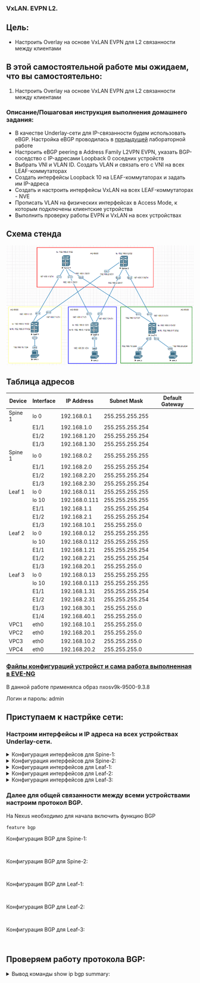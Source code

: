 ### VxLAN. EVPN L2.

## Цель:

- Настроить Overlay на основе VxLAN EVPN для L2 связанности между клиентами


## В этой самостоятельной работе мы ожидаем, что вы самостоятельно:
  
1. Настроить Overlay на основе VxLAN EVPN для L2 связанности между клиентами


### Описание/Пошаговая инструкция выполнения домашнего задания:

- В качестве Underlay-сети для IP-связанности будем использовать eBGP. Настройка eBGP проводилась в [предыдущей](https://github.com/niknav83/Data_center_network_design/tree/main/labs/lab04) лабораторной работе
- Настроить eBGP peering в Address Family L2VPN EVPN, указать BGP-соседство с IP-адресами Loopback 0 соседних устройств
- Выбрать VNI и VLAN ID. Создать VLAN и связать его с VNI на всех LEAF-коммутаторах
- Создать интерфейсы Loopback 10 на LEAF-коммутаторах и задать им IP-адреса
- Создать и настроить интерфейсы VxLAN на всех LEAF-коммутаторах - NVE
- Прописать VLAN на физических интерфейсах в Access Mode, к которым подключены клиентские устройства
- Выполнить проверку работы EVPN и VxLAN на всех устройствах

## Схема стенда 
![img_1.png](img_1.PNG)

## Таблица адресов

| Device  | Interface | IP Address   | Subnet Mask     | Default Gateway |
|---------|-----------|--------------|-----------------|-----------------|
| Spine 1 | lo 0      | 192.168.0.1  | 255.255.255.255 |                 |
|         | E1/1      | 192.168.1.0  | 255.255.255.254 |                 |
|         | E1/2      | 192.168.1.20 | 255.255.255.254 |                 |
|         | E1/3      | 192.168.1.30 | 255.255.255.254 |                 |
| Spine 1 | lo 0      | 192.168.0.2  | 255.255.255.255 |                 |
|         | E1/1      | 192.168.2.0  | 255.255.255.254 |                 |
|         | E1/2      | 192.168.2.20 | 255.255.255.254 |                 |
|         | E1/3      | 192.168.2.30 | 255.255.255.254 |                 |
| Leaf 1  | lo 0      | 192.168.0.11 | 255.255.255.255 |                 |
|         | lo 10     | 192.168.0.111| 255.255.255.255 |                 |
|         | E1/1      | 192.168.1.1  | 255.255.255.254 |                 |
|         | E1/2      | 192.168.2.1  | 255.255.255.254 |                 |
|         | E1/3      | 192.168.10.1 | 255.255.255.0   |                 |
| Leaf 2  | lo 0      | 192.168.0.12 | 255.255.255.255 |                 |
|         | lo 10     | 192.168.0.112| 255.255.255.255 |                 |
|         | E1/1      | 192.168.1.21 | 255.255.255.254 |                 |
|         | E1/2      | 192.168.2.21 | 255.255.255.254 |                 |
|         | E1/3      | 192.168.20.1 | 255.255.255.0   |                 |
| Leaf 3  | lo 0      | 192.168.0.13 | 255.255.255.255 |                 |
|         | lo 10     | 192.168.0.113| 255.255.255.255 |                 |
|         | E1/1      | 192.168.1.31 | 255.255.255.254 |                 |
|         | E1/2      | 192.168.2.31 | 255.255.255.254 |                 |
|         | E1/3      | 192.168.30.1 | 255.255.255.0   |                 |
|         | E1/4      | 192.168.40.1 | 255.255.255.0   |                 |
| VPC1    | eth0      | 192.168.10.1 | 255.255.255.0   |                 |
| VPC2    | eth0      | 192.168.20.1 | 255.255.255.0   |                 |
| VPC3    | eth0      | 192.168.10.2 | 255.255.255.0   |                 |
| VPC4    | eth0      | 192.168.20.2 | 255.255.255.0   |                 |


### [Файлы конфигураций устройст и сама работа выполненная в EVE-NG ](https://github.com/niknav83/Data_center_network_design/tree/main/labs/lab05/configs)

В данной работе применялса образ nxosv9k-9500-9.3.8

Логин и пароль: admin 

## Приступаем к настрйке сети:

### Настроим интерфейсы и IP адреса на всех устройствах Underlay-сети.

<details>

<summary> Конфигурация интерфейсов для Spine-1: </summary>

```


```
</details>


<details>

<summary> Конфигурация интерфейсов для Spine-2: </summary>

```


```
</details>


<details>

<summary> Конфигурация интерфейсов для Leaf-1: </summary>

```


```
</details>


<details>

<summary> Конфигурация интерфейсов для Leaf-2: </summary>

```


```
</details>


<details>

<summary> Конфигурация интерфейсов для Leaf-3: </summary>

```


```
</details>




### Далее для общей связанности между всеми устройствами настроим протокол BGP.

На Nexus необходимо для начала включить функцию BGP

```
feature bgp
```

Конфигурация BGP для Spine-1:

```


```

 Конфигурация BGP для Spine-2:

```


```

 Конфигурация BGP для Leaf-1:

```


```

 Конфигурация BGP для Leaf-2:

```


```

 Конфигурация BGP для Leaf-3:

```


```

## Проверяем работу протокола BGP:


<details>
  
<summary>Вывод команды show ip bgp summary:</summary>

Spine-1

```


```

Spine-2

```


```

Leaf-1

```


```

Leaf-2

```


```

Leaf-3

```



```


```

Spine-2

```


```

Leaf-1

```


```

Leaf-2

```


```

Leaf-3

```


```

</details>


